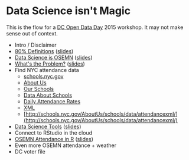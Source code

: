 # Data Science isn't Magic

This is the flow for a [DC Open Data Day](http://dc.opendataday.org/) 2015 workshop. It may not make sense out of context.

 * Intro / Disclaimer
 * [80% Definitions](/20150220-80_percent_definitions/) ([slides](/20150220-80_percent_definitions/big.html))
 * [Data Science is OSEMN](/20150220-osemn/) ([slides](/20150220-osemn/big.html))
 * [What's the Problem?](/20150220-problem/) ([slides](/20150220-problem/big.html))
 * Find NYC attendance data
     * [schools.nyc.gov](http://schools.nyc.gov/)
     * [About Us](http://schools.nyc.gov/AboutUs/)
     * [Our Schools](http://schools.nyc.gov/AboutUs/schools/)
     * [Data About Schools](http://schools.nyc.gov/AboutUs/schools/data/)
     * [Daily Attendance Rates](http://schools.nyc.gov/AboutUs/schools/data/Attendance.htm)
     * [XML](http://schools.nyc.gov/aboutus/data/attendancexml/)
     * [http://schools.nyc.gov/AboutUs/schools/data/attendancexml/](http://schools.nyc.gov/AboutUs/schools/data/attendancexml/)
 * [Data Science Tools](/20150220-data_science_tools/) ([slides](/20150220-data_science_tools/big.html))
 * Connect to RStudio in the cloud
 * [OSEMN Attendance in R](/20150220-osemn_attendance_in_R/) ([slides](/20150220-osemn_attendance_in_R/big.html))
 * Even more OSEMN attendance + weather
 * DC voter file
